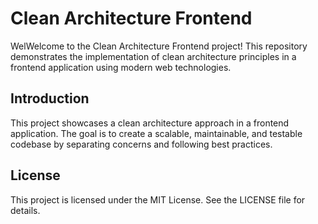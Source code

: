# Clean Architecture Frontend

WelWelcome to the Clean Architecture Frontend project! This repository demonstrates the implementation of clean architecture principles in a frontend application using modern web technologies.

## Introduction
This project showcases a clean architecture approach in a frontend application. The goal is to create a scalable, maintainable, and testable codebase by separating concerns and following best practices.

## License
This project is licensed under the MIT License. See the LICENSE file for details.